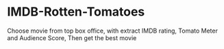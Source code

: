 # IMDB-Rotten-Tomatoes
Choose movie from top box office, with extract IMDB rating, Tomato Meter and Audience Score, Then get the best movie 
